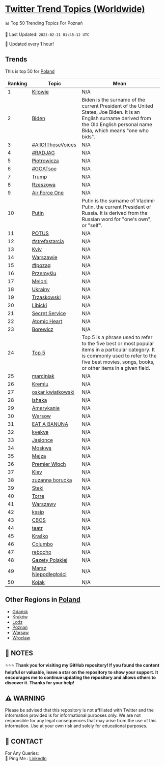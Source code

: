 [Twitter Trend Topics (Worldwide)](https://github.com/ErcinDedeoglu/Twitter-Trend-Topics)
==========


📊 Top 50 Trending Topics For Poznań

📆 Last Updated: `2023-02-21 01:45:12 UTC`

🔧 Updated every 1 hour!


## Trends

This is top 50 for [Poland](</Poland>)

| Ranking | Topic | Mean |
| ------- | ------------ | ------------ |
| 1 | [Kijowie](http://twitter.com/search?q=Kijowie) | N/A |
| 2 | [Biden](http://twitter.com/search?q=Biden) | Biden is the surname of the current President of the United States, Joe Biden. It is an English surname derived from the Old English personal name Bida, which means "one who bids". |
| 3 | [#AllOfThoseVoices](http://twitter.com/search?q=%23AllOfThoseVoices) | N/A |
| 4 | [#RADJAG](http://twitter.com/search?q=%23RADJAG) | N/A |
| 5 | [Piotrowicza](http://twitter.com/search?q=Piotrowicza) | N/A |
| 6 | [#GOATsoe](http://twitter.com/search?q=%23GOATsoe) | N/A |
| 7 | [Trump](http://twitter.com/search?q=Trump) | N/A |
| 8 | [Rzeszowa](http://twitter.com/search?q=Rzeszowa) | N/A |
| 9 | [Air Force One](http://twitter.com/search?q=Air+Force+One) | N/A |
| 10 | [Putin](http://twitter.com/search?q=Putin) | Putin is the surname of Vladimir Putin, the current President of Russia. It is derived from the Russian word for "one's own", or "self". |
| 11 | [POTUS](http://twitter.com/search?q=POTUS) | N/A |
| 12 | [#strefastarcia](http://twitter.com/search?q=%23strefastarcia) | N/A |
| 13 | [Kyiv](http://twitter.com/search?q=Kyiv) | N/A |
| 14 | [Warszawie](http://twitter.com/search?q=Warszawie) | N/A |
| 15 | [#lpozag](http://twitter.com/search?q=%23lpozag) | N/A |
| 16 | [Przemyślu](http://twitter.com/search?q=Przemy%c5%9blu) | N/A |
| 17 | [Meloni](http://twitter.com/search?q=Meloni) | N/A |
| 18 | [Ukrainy](http://twitter.com/search?q=Ukrainy) | N/A |
| 19 | [Trzaskowski](http://twitter.com/search?q=Trzaskowski) | N/A |
| 20 | [Libicki](http://twitter.com/search?q=Libicki) | N/A |
| 21 | [Secret Service](http://twitter.com/search?q=Secret+Service) | N/A |
| 22 | [Atomic Heart](http://twitter.com/search?q=Atomic+Heart) | N/A |
| 23 | [Borewicz](http://twitter.com/search?q=Borewicz) | N/A |
| 24 | [Top 5](http://twitter.com/search?q=Top+5) | Top 5 is a phrase used to refer to the five best or most popular items in a particular category. It is commonly used to refer to the five best movies, songs, books, or other items in a given field. |
| 25 | [marciniak](http://twitter.com/search?q=marciniak) | N/A |
| 26 | [Kremlu](http://twitter.com/search?q=Kremlu) | N/A |
| 27 | [oskar kwiatkowski](http://twitter.com/search?q=oskar+kwiatkowski) | N/A |
| 28 | [ishaka](http://twitter.com/search?q=ishaka) | N/A |
| 29 | [Amerykanie](http://twitter.com/search?q=Amerykanie) | N/A |
| 30 | [Wersow](http://twitter.com/search?q=Wersow) | N/A |
| 31 | [EAT A BANUNA](http://twitter.com/search?q=EAT+A+BANUNA) | N/A |
| 32 | [kvekve](http://twitter.com/search?q=kvekve) | N/A |
| 33 | [Jasionce](http://twitter.com/search?q=Jasionce) | N/A |
| 34 | [Moskwą](http://twitter.com/search?q=Moskw%c4%85) | N/A |
| 35 | [Mejza](http://twitter.com/search?q=Mejza) | N/A |
| 36 | [Premier Włoch](http://twitter.com/search?q=Premier+W%c5%82och) | N/A |
| 37 | [Kiev](http://twitter.com/search?q=Kiev) | N/A |
| 38 | [zuzanna borucka](http://twitter.com/search?q=zuzanna+borucka) | N/A |
| 39 | [Steki](http://twitter.com/search?q=Steki) | N/A |
| 40 | [Torre](http://twitter.com/search?q=Torre) | N/A |
| 41 | [Warszawy](http://twitter.com/search?q=Warszawy) | N/A |
| 42 | [kssip](http://twitter.com/search?q=kssip) | N/A |
| 43 | [CBOS](http://twitter.com/search?q=CBOS) | N/A |
| 44 | [teatr](http://twitter.com/search?q=teatr) | N/A |
| 45 | [Kraśko](http://twitter.com/search?q=Kra%c5%9bko) | N/A |
| 46 | [Columbo](http://twitter.com/search?q=Columbo) | N/A |
| 47 | [rebocho](http://twitter.com/search?q=rebocho) | N/A |
| 48 | [Gazety Polskiej](http://twitter.com/search?q=Gazety+Polskiej) | N/A |
| 49 | [Marsz Niepodległości](http://twitter.com/search?q=Marsz+Niepodleg%c5%82o%c5%9bci) | N/A |
| 50 | [Kojak](http://twitter.com/search?q=Kojak) | N/A |



## Other Regions in [Poland](</Poland>)

* [Gdańsk](</Poland/Gdańsk.md>)
* [Kraków](</Poland/Kraków.md>)
* [Lodz](</Poland/Lodz.md>)
* [Poznań](</Poland/Poznań.md>)
* [Warsaw](</Poland/Warsaw.md>)
* [Wroclaw](</Poland/Wroclaw.md>)



## 📝 NOTES

⭐⭐⭐ **Thank you for visiting my GitHub repository! If you found the content helpful or valuable, leave a star on the repository to show your support. It encourages me to continue updating the repository and allows others to discover it. Thanks for your help!**


## ⚠️ WARNING

Please be advised that this repository is not affiliated with Twitter and the information provided is for informational purposes only. We are not responsible for any legal consequences that may arise from the use of this information. Use at your own risk and solely for educational purposes.


## 📨 CONTACT

 For Any Queries:  
            🏓 Ping Me : [LinkedIn](https://www.linkedin.com/in/ercindedeoglu/)

